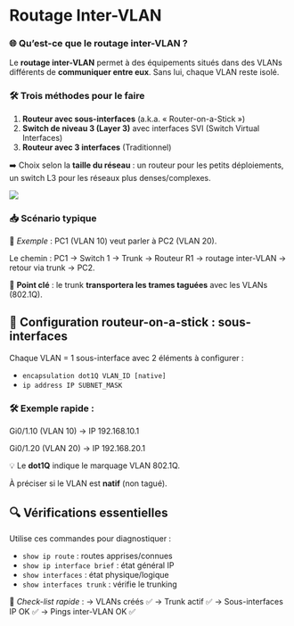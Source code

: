 # Routage Inter-VLAN

### **🌐 Qu’est-ce que le routage inter-VLAN ?**

Le **routage inter-VLAN** permet à des équipements situés dans des VLANs différents de **communiquer entre eux**. Sans lui, chaque VLAN reste isolé.

### **🛠️ Trois méthodes pour le faire**

1.  **Routeur avec sous-interfaces** (a.k.a. « Router-on-a-Stick »)
2.  **Switch de niveau 3 (Layer 3)** avec interfaces SVI (Switch Virtual Interfaces)
3.  **Routeur avec 3 interfaces** (Traditionnel)

➡️ Choix selon la **taille du réseau** : un routeur pour les petits déploiements, un switch L3 pour les réseaux plus denses/complexes.

![](../../../media/Cours-Infrastructures-réseaux-Routage-Inter-VLAN-image1.png)

### **📥 Scénario typique**

📍 *Exemple* : PC1 (VLAN 10) veut parler à PC2 (VLAN 20).

Le chemin : PC1 → Switch 1 → Trunk → Routeur R1 → routage inter-VLAN → retour via trunk → PC2.

🧠 **Point clé** : le trunk **transportera les trames taguées** avec les VLANs (802.1Q).



## **🔧 Configuration routeur-on-a-stick : sous-interfaces**

Chaque VLAN = 1 sous-interface avec 2 éléments à configurer :

- `encapsulation dot1Q VLAN_ID [native]`
- `ip address IP SUBNET_MASK`

### 🛠️ Exemple rapide :

Gi0/1.10 (VLAN 10) → IP 192.168.10.1

Gi0/1.20 (VLAN 20) → IP 192.168.20.1

💡 Le **dot1Q** indique le marquage VLAN 802.1Q.

À préciser si le VLAN est **natif** (non tagué).



## **🔍 Vérifications essentielles**

Utilise ces commandes pour diagnostiquer :

- `show ip route` : routes apprises/connues
- `show ip interface brief` : état général IP
- `show interfaces` : état physique/logique
- `show interfaces trunk` : vérifie le trunking

🧠 *Check-list rapide* : → VLANs créés ✅ → Trunk actif ✅ → Sous-interfaces IP OK ✅ → Pings inter-VLAN OK ✅
